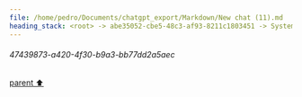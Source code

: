 ```yaml
---
file: /home/pedro/Documents/chatgpt_export/Markdown/New chat (11).md
heading_stack: <root> -> abe35052-cbe5-48c3-af93-8211c1803451 -> System -> 8f3ecc4a-8b68-4f89-9885-144c44a41411 -> System -> aaa23237-a0ee-437a-8a74-7126fe1c65dc -> User -> XL Overview -> Requirements -> General architecture -> File Structure -> Lossless -> Current Reference Implementation -> Conventions -> Architecture -> Decoder overview -> 47439873-a420-4f30-b9a3-bb77dd2a5aec
---
```

###### 47439873-a420-4f30-b9a3-bb77dd2a5aec
[parent ⬆️](#aaa23237-a0ee-437a-8a74-7126fe1c65dc)
